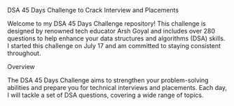 DSA 45 Days Challenge to Crack Interview and Placements

Welcome to my DSA 45 Days Challenge repository! This challenge is designed by renowned tech educator Arsh Goyal and includes over 280 questions to help enhance your data structures and algorithms (DSA) skills. I started this challenge on July 17 and am committed to staying consistent throughout.

Overview

The DSA 45 Days Challenge aims to strengthen your problem-solving abilities and prepare you for technical interviews and placements. Each day, I will tackle a set of DSA questions, covering a wide range of topics.




